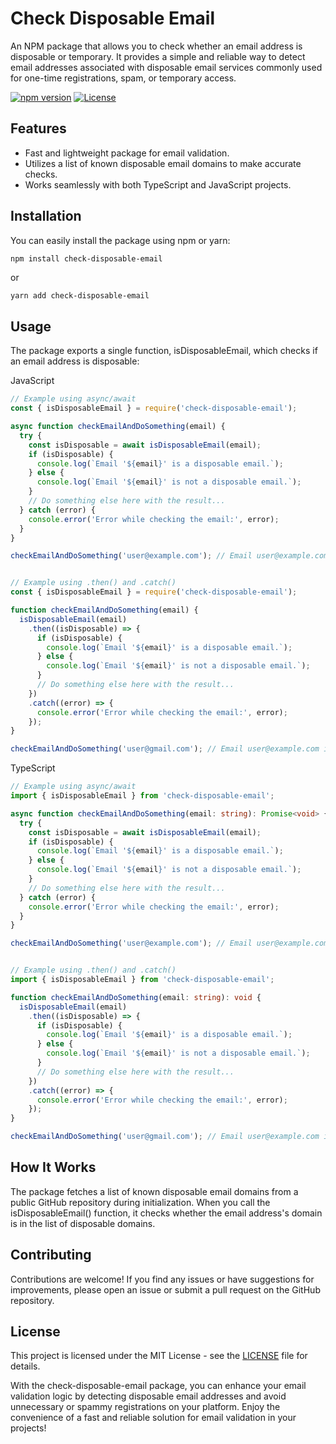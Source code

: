 # Check Disposable Email

An NPM package that allows you to check whether an email address is disposable or temporary. It provides a simple and reliable way to detect email addresses associated with disposable email services commonly used for one-time registrations, spam, or temporary access.

[![npm version](https://badge.fury.io/js/check-disposable-email.svg)](https://badge.fury.io/js/check-disposable-email)
[![License](https://img.shields.io/badge/license-MIT-blue.svg)](https://opensource.org/licenses/MIT)

## Features

- Fast and lightweight package for email validation.
- Utilizes a list of known disposable email domains to make accurate checks.
- Works seamlessly with both TypeScript and JavaScript projects.

## Installation
You can easily install the package using npm or yarn:

```bash
npm install check-disposable-email
```
or

```
yarn add check-disposable-email
```

## Usage
The package exports a single function, isDisposableEmail, which checks if an email address is disposable:

JavaScript

```javascript
// Example using async/await
const { isDisposableEmail } = require('check-disposable-email');

async function checkEmailAndDoSomething(email) {
  try {
    const isDisposable = await isDisposableEmail(email);
    if (isDisposable) {
      console.log(`Email '${email}' is a disposable email.`);
    } else {
      console.log(`Email '${email}' is not a disposable email.`);
    }
    // Do something else here with the result...
  } catch (error) {
    console.error('Error while checking the email:', error);
  }
}

checkEmailAndDoSomething('user@example.com'); // Email user@example.com is a disposable email.


// Example using .then() and .catch()
const { isDisposableEmail } = require('check-disposable-email');

function checkEmailAndDoSomething(email) {
  isDisposableEmail(email)
    .then((isDisposable) => {
      if (isDisposable) {
        console.log(`Email '${email}' is a disposable email.`);
      } else {
        console.log(`Email '${email}' is not a disposable email.`);
      }
      // Do something else here with the result...
    })
    .catch((error) => {
      console.error('Error while checking the email:', error);
    });
}

checkEmailAndDoSomething('user@gmail.com'); // Email user@example.com is not a disposable email.
```

TypeScript

```typescript
// Example using async/await
import { isDisposableEmail } from 'check-disposable-email';

async function checkEmailAndDoSomething(email: string): Promise<void> {
  try {
    const isDisposable = await isDisposableEmail(email);
    if (isDisposable) {
      console.log(`Email '${email}' is a disposable email.`);
    } else {
      console.log(`Email '${email}' is not a disposable email.`);
    }
    // Do something else here with the result...
  } catch (error) {
    console.error('Error while checking the email:', error);
  }
}

checkEmailAndDoSomething('user@example.com'); // Email user@example.com is a disposable email.


// Example using .then() and .catch()
import { isDisposableEmail } from 'check-disposable-email';

function checkEmailAndDoSomething(email: string): void {
  isDisposableEmail(email)
    .then((isDisposable) => {
      if (isDisposable) {
        console.log(`Email '${email}' is a disposable email.`);
      } else {
        console.log(`Email '${email}' is not a disposable email.`);
      }
      // Do something else here with the result...
    })
    .catch((error) => {
      console.error('Error while checking the email:', error);
    });
}

checkEmailAndDoSomething('user@gmail.com'); // Email user@example.com is not a disposable email.
```

## How It Works
The package fetches a list of known disposable email domains from a public GitHub repository during initialization. When you call the isDisposableEmail() function, it checks whether the email address's domain is in the list of disposable domains.

## Contributing
Contributions are welcome! If you find any issues or have suggestions for improvements, please open an issue or submit a pull request on the GitHub repository.

## License
This project is licensed under the MIT License - see the [LICENSE](./LICENSE) file for details.

With the check-disposable-email package, you can enhance your email validation logic by detecting disposable email addresses and avoid unnecessary or spammy registrations on your platform. Enjoy the convenience of a fast and reliable solution for email validation in your projects!